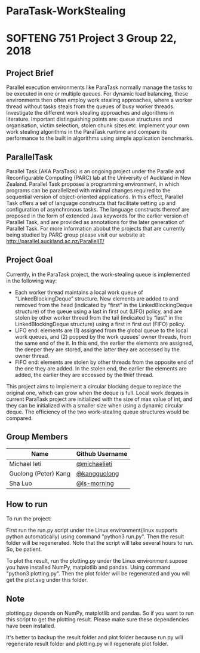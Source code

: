 # ParaTask-WorkStealing
# SOFTENG 751 Project 3 Group 22, 2018

## Project Brief

Parallel execution environments like ParaTask normally manage the tasks to be executed in one or multiple queues. For dynamic load balancing, these environments then often employ work stealing approaches, where a worker thread without tasks steals from the queues of busy worker threads. Investigate the different work stealing approaches and algorithms in literature. Important distinguishing points are: queue structures and organisation, victim selection, stolen chunk sizes etc. Implement your own work stealing algorithms in the ParaTask runtime and compare its performance to the built in algorithms using simple application benchmarks. 

## ParallelTask

Parallel Task (AKA ParaTask) is an ongoing project under the Paralle and Reconfigurable Computing (PARC) lab at the University of Auckland in New Zealand. Parallel Task proposes a programming environment, in which programs can be parallelized with minimal changes required to the sequential version of object-oriented applications. In this effect, Parallel Task offers a set of language constructs that facilitate setting up and configuration of asynchronous tasks. The language constructs thereof are proposed in the form of extended Java keywords for the earlier version of Parallel Task, and are provided as annotations for the later generation of Parallel Task. 
For more information abobut the projects that are currently being studied by PARC group please visit our website at: http://parallel.auckland.ac.nz/ParallelIT/ 

## Project Goal

Currently, in the ParaTask project, the work-stealing queue is implemented in the following way:

* Each worker thread maintains a local work queue of “LinkedBlockingDeque<E>” structure. New elements are added to and removed from the head (indicated by “first” in the LinkedBlockingDeque structure) of the queue using a last in first out (LIFO) policy, and are stolen by other worker thread from the tail (indicated by “last” in the LinkedBlockingDeque structure) using a first in first out (FIFO) policy.
* LIFO end: elements are (1) assigned from the global queue to the local work queues, and (2) popped by the work queues’ owner threads, from the same end of the it. In this end, the earlier the elements are assigned, the deeper they are stored, and the latter they are accessed by the owner thread.
* FIFO end: elements are stolen by other threads from the opposite end of the one they are added. In the stolen end, the earlier the elements are added, the earlier they are accessed by the thief thread.

This project aims to implement a circular blocking deque to replace the original one, which can grow when the deque is full. Local work deques in current ParaTask project are initialized with the size of max value of int, and they can be initialized with a smaller size when using a dynamic circular deque. The efficiency of the two work-stealing queue structures would be compared.


## Group Members
| Name                  | Github Username                                    | 
| --------------------- | -------------------------------------------------- |
| Michael Ieti          | [@michaelieti](https://github.com/michaelieti)     |
| Guolong (Peter) Kang  | [@kangguolong](https://github.com/kangguolong)     |
| Sha Luo               | [@ls-morning](https://github.com/ls-morning)       |

## How to run 

To run the project:  

First run the run.py script under the Linux environment(linux supports python automatically) using command "python3 run.py". Then the result folder will be regenerated. Note that the script will take several hours to run. So, be patient.  

To plot the result, run the plotting.py under the Linux environment supose you have installed NumPy, matplotlib and pandas. Using command "python3 plotting.py". Then the plot folder will be regenerated and you will get the plot.svg under this folder.  

## Note
plotting.py depends on NumPy, matplotlib and pandas. So if you want to run this script to get the plotting result. Please make sure these dependencies have been installed.

It's better to backup the result folder and plot folder because run.py will regenerate result folder and plotting.py will regenerate plot folder.
